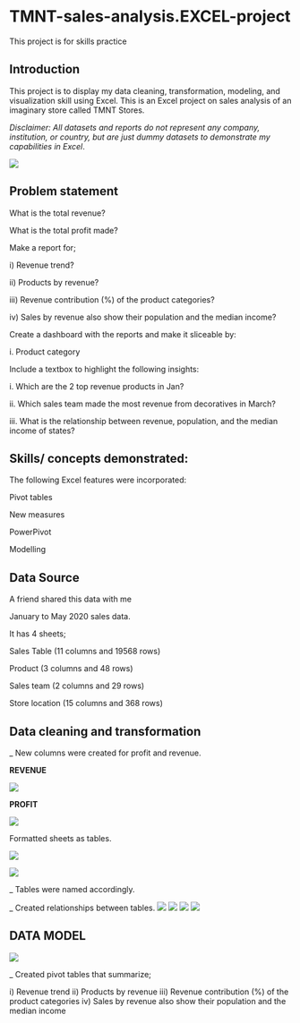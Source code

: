 # TMNT-sales-analysis.EXCEL-project
This project is for skills practice

## Introduction
This project is to display my data cleaning, transformation, modeling, and visualization skill using Excel. This is an Excel project on sales analysis of an imaginary store called TMNT Stores.

_Disclaimer: All datasets and reports do not represent any company, institution, or country, but are just dummy datasets to demonstrate my capabilities in Excel_.

![](https://github.com/bellaTHEanalyst/TMNT-sales-analysis.EXCEL-project/blob/main/TMNT.jpg)

## Problem statement

What is the total revenue?

What is the total profit made?

Make a report for;

i)	Revenue trend?

ii)	Products by revenue?

iii)	Revenue contribution (%) of the product categories?

iv)	Sales by revenue also show their population and the median income?

Create a dashboard with the reports and make it sliceable by:

i.	Product category

Include a textbox to highlight the following insights:

i.	Which are the 2 top revenue products in Jan?

ii.	Which sales team made the most revenue from decoratives in March?

iii.	What is the relationship between revenue, population, and the median income of states?

## Skills/ concepts demonstrated:

The following Excel features were incorporated:

Pivot tables

New measures 

PowerPivot

Modelling 

## Data Source

A friend shared this data with me 

January to May 2020 sales data.

It has 4 sheets; 

Sales Table    (11 columns and 19568 rows)

Product  (3 columns and 48 rows)

Sales team  (2 columns and 29 rows)

Store location    (15 columns and 368 rows)

## Data cleaning and transformation

_ New columns were created for profit and revenue.

  **REVENUE** 
  
![](https://github.com/bellaTHEanalyst/TMNT-sales-analysis.EXCEL-project/blob/main/revenue.jpg)

**PROFIT**

![](https://github.com/bellaTHEanalyst/TMNT-sales-analysis.EXCEL-project/blob/main/profit.jpg)
 
Formatted sheets as tables.
 
![](https://github.com/bellaTHEanalyst/TMNT-sales-analysis.EXCEL-project/blob/main/excel%20RAW%201.jpg) 

![](https://github.com/bellaTHEanalyst/TMNT-sales-analysis.EXCEL-project/blob/main/New%20folder/tmnt%20sales%20table.jpg)

_ Tables were named accordingly.

_  Created relationships between tables.
![](https://github.com/bellaTHEanalyst/TMNT-sales-analysis.EXCEL-project/blob/main/product%20relationship.jpg)
![](https://github.com/bellaTHEanalyst/TMNT-sales-analysis.EXCEL-project/blob/main/sales%20team%20relationship.jpg)
![](https://github.com/bellaTHEanalyst/TMNT-sales-analysis.EXCEL-project/blob/main/store%20relationship.jpg)
![](https://github.com/bellaTHEanalyst/TMNT-sales-analysis.EXCEL-project/blob/main/relationship.jpg)

## DATA MODEL

![](https://github.com/bellaTHEanalyst/TMNT-sales-analysis.EXCEL-project/blob/main/New%20folder/data%20model%20tmnt.jpg)

 _ Created   pivot tables that summarize;
 
i)	Revenue trend
ii)	Products by revenue
iii)	Revenue contribution (%) of the product categories
iv)	Sales by revenue also show their population and the median income












